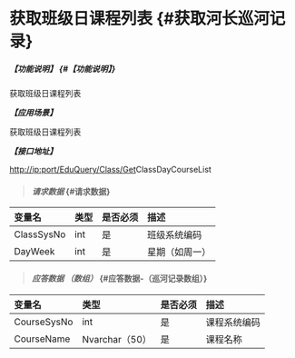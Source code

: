 # 获取班级日课程列表 {#获取河长巡河记录}

##### _【功能说明】_ {#【功能说明】}

获取班级日课程列表

_**【应用场景】**_

获取班级日课程列表

_**【接口地址】**_

[http://ip:port/EduQuery/Class/Get](http://ip:port/HMQuery/PatrolRiver/GetPatrolRivers)ClassDayCourseList

> #### _请求数据_ {#请求数据}

| 变量名 | 类型 | 是否必须 | 描述 |
| :--- | :--- | :--- | :--- |
| ClassSysNo | int | 是 | 班级系统编码 |
| DayWeek | int | 是 | 星期（如周一） |

> #### _应答数据 （数组）_ {#应答数据-（巡河记录数组）}

| 变量名 | 类型 | 是否必须 | 描述 |
| :--- | :--- | :--- | :--- |
| CourseSysNo | int | 是 | 课程系统编码 |
| CourseName | Nvarchar（50） | 是 | 课程名称 |



